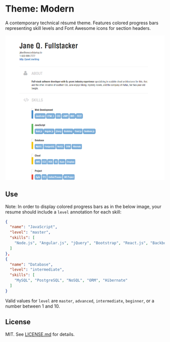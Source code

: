 Theme: Modern
===============
A contemporary technical résumé theme. Features colored progress bars
representing skill levels and Font Awesome icons for section headers.

![](modern.png)

## Use

Note: In order to display colored progress bars as in the below image, your resume should include a `level` annotation for each skill:

```json
{
  "name": "JavaScript",
  "level": "master",
  "skills": [
    "Node.js", "Angular.js", "jQuery", "Bootstrap", "React.js", "Backbone.js"
  ]
},
{
  "name": "Database",
  "level": "intermediate",
  "skills": [
    "MySQL", "PostgreSQL", "NoSQL", "ORM", "Hibernate"
  ]
}
```

Valid values for `level` are `master`, `advanced`, `intermediate`, `beginner`,
or a number between 1 and 10.

## License

MIT. See [LICENSE.md][lic] for details.

[lic]: https://github.com/fluentdesk/fresh-themes/blob/master/LICENSE.md
